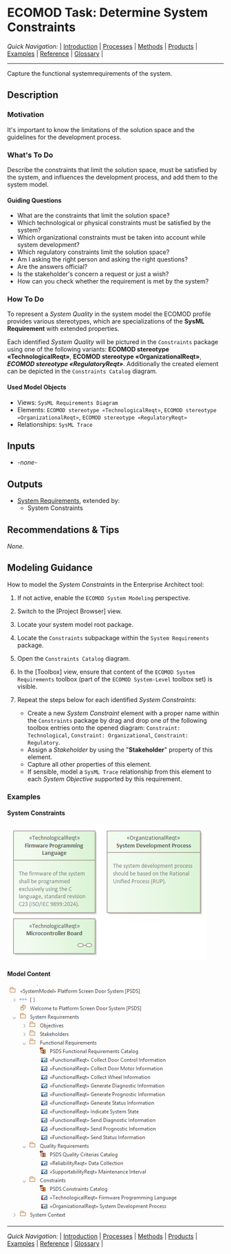 # ECOMOD Task: Determine System Constraints


_Quick Navigation:_ | [Introduction](index.md) | [Processes](processes.md) | [Methods](methods.md) | [Products](products.md) | [Examples](examples.md) | [Reference](quick-reference.md) | [Glossary](glossary.md) |

---


Capture the functional systemrequirements of the system.


## Description

### Motivation

It's important to know the limitations of the solution space and the guidelines for the development process.

### What's To Do

Describe the constraints that limit the solution space, must be satisfied by the system, and influences the development process, and add them to the system model.

#### Guiding Questions

+ What are the constraints that limit the solution space?
+ Which technological or physical constraints must be satisfied by the system?
+ Which organizational constraints must be taken into account while system development?
+ Which regulatory constraints limit the solution space?
+ Am I asking the right person and asking the right questions?
+ Are the answers official?
+ Is the stakeholder's concern a request or just a wish?
+ How can you check whether the requirement is met by the system?

### How To Do

To represent a _System Quality_ in the system model the ECOMOD profile provides various stereotypes, which are specializations of the **SysML Requirement** with extended properties.

Each identified _System Quality_ will be pictured in the `Constraints` package using one of the following variants: **ECOMOD stereotype «TechnologicalReqt»**, **ECOMOD stereotype «OrganizationalReqt»**, ***ECOMOD stereotype «RegulatoryReqt»***. Additionally the created element can be depicted in the `Constraints Catalog` diagram.

#### Used Model Objects

+ Views: `SysML Requirements Diagram`
+ Elements: `ECOMOD stereotype «TechnologicalReqt»`, `ECOMOD stereotype «OrganizationalReqt»`, `ECOMOD stereotype «RegulatoryReqt»`
+ Relationships: `SysML Trace`

## Inputs

+ _-none-_


## Outputs

+ [System Requirements](product_system-requirements.md), extended by:
  - System Constraints


## Recommendations & Tips

_None._


## Modeling Guidance

How to model the _System Constraints_ in the Enterprise Architect tool:

1. If not active, enable the `ECOMOD System Modeling` perspective.

2. Switch to the [Project Browser] view.

3. Locate your system model root package.

4. Locate the `Constraints` subpackage within the `System Requirements` package.

5. Open the `Constraints Catalog` diagram.

6. In the [Toolbox] view, ensure that content of the `ECOMOD System Requirements` toolbox (part of the `ECOMOD System-Level` toolbox set) is visible. 

8. Repeat the steps below for each identified _System Constraints_:
    + Create a new _System Constraint_ element with a proper name within the `Constraints` package by drag and drop one of the following toolbox entries onto the opened diagram: `Constraint: Technological`, `Constraint: Organizational`, `Constraint: Regulatory`.
    + Assign a _Stakeholder_ by using the "**Stakeholder**" property of this element.
    + Capture all other properties of this element.
    + If sensible, model a `SysML Trace` relationship from this element to each _System Objective_ supported by this requirement.


### Examples

#### System Constraints

![Example of System Constraints](images/en-ecomod-example-00-constraints-modelview.png)

#### Model Content

![Example of Model Content](images/en-ecomod-example-00-sysreqt-modelstructure.png)

---
_Quick Navigation:_ | [Introduction](index.md) | [Processes](processes.md) | [Methods](methods.md) | [Products](products.md) | [Examples](examples.md) | [Reference](quick-reference.md) | [Glossary](glossary.md) |
